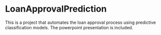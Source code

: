 # LoanApprovalPrediction
This is a project that automates the loan approval process using predictive classification models.
The powerpoint presentation is included.
